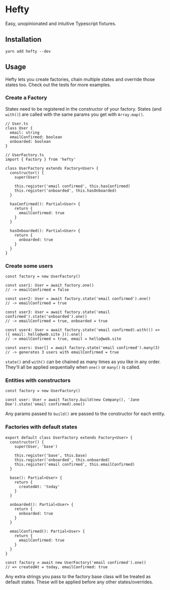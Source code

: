 # Hefty
Easy, unopinionated and intuitive Typescript fixtures.

## Installation
`yarn add hefty --dev`

## Usage
Hefty lets you create factories, chain multiple states and override those states too. Check out the tests for more examples.

### Create a Factory
States need to be registered in the constructor of your factory. States (and `with()`) are called with the same params you get with `Array.map()`.

```
// User.ts
class User {
  email: string
  emailConfirmed: boolean
  onboarded: boolean
}

// UserFactory.ts
import { Factory } from 'hefty'

class UserFactory extends Factory<User> {
  constructor() {
    super(User)

    this.register('email confirmed', this.hasConfirmed)
    this.register('onboarded', this.hasOnboarded)
  }

  hasConfirmed(): Partial<User> {
    return {
      emailConfirmed: true
    }
  }

  hasOnboarded(): Partial<User> {
    return {
      onboarded: true
    }
  }
}
```

### Create some users
```
const factory = new UserFactory()

const user1: User = await factory.one()
// -> emailConfirmed = false

const user2: User = await factory.state('email confirmed').one()
// -> emailConfirmed = true

const user3: User = await factory.state('email confirmed').state('onboarded').one()
// -> emailConfirmed = true, onboarded = true

const user4: User = await factory.state('email confirmed).with(() => ({ email: hello@web.site })).one()
// -> emailConfirmed = true, email = hello@web.site

const users: User[] = await factory.state('email confirmed').many(3)
// -> generates 3 users with emailConfirmed = true
```

`state()` and `with()` can be chained as many times as you like in any order. They'll all be applied sequentially when `one()` or `many()` is called.

### Entities with constructors
```
const factory = new UserFactory()

const user: User = await factory.build(new Company(), 'Jane Doe').state('email confirmed).one()
```

Any params passed to `build()` are passed to the constructor for each entity.

### Factories with default states
```
export default class UserFactory extends Factory<User> {
  constructor() {
    super(User, 'base')

    this.register('base', this.base)
    this.register('onboarded', this.onboarded)
    this.register('email confirmed', this.emailConfirmed)
  }

  base(): Partial<User> {
    return {
      createdAt: 'today'
    }
  }

  onboarded(): Partial<User> {
    return {
      onboarded: true
    }
  }

  emailConfirmed(): Partial<User> {
    return {
      emailConfirmed: true
    }
  }
}

const factory = await new UserFactory('email confirmed').one()
// => createdAt = today, emailConfirmed: true 
```

Any extra strings you pass to the factory base class will be treated as default states. These will be applied before any other states/overrides.
